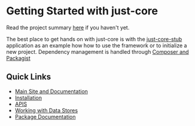 # Getting Started with just-core

Read the project summary <a href="https://chglongstone.github.io/just-core">here</a> if you haven't yet.

The best place to get hands on with just-core is with the [just-core-stub](../just-core-stub) application 
as an example how how to use the framework or to initialize a new project. 
Dependency management is handled through [Composer and Packagist](Packages-and-Extensions)


## Quick Links

* [Main Site and Documentation](https://CHGLongStone.github.io)
* [Installation]({site.github.repository_url}/Installation)
* [APIS]({site.github.repository_url}/APIs)
* [Working with Data Stores]({site.github.repository_url}/Data-layer)
* [Package Documentation](api/)
